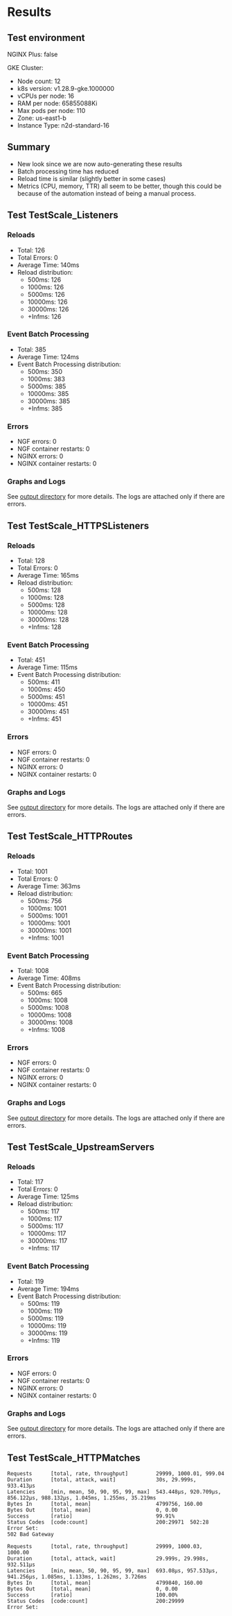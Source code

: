 # Results

## Test environment

NGINX Plus: false

GKE Cluster:

- Node count: 12
- k8s version: v1.28.9-gke.1000000
- vCPUs per node: 16
- RAM per node: 65855088Ki
- Max pods per node: 110
- Zone: us-east1-b
- Instance Type: n2d-standard-16

## Summary

- New look since we are now auto-generating these results
- Batch processing time has reduced
- Reload time is similar (slightly better in some cases)
- Metrics (CPU, memory, TTR) all seem to be better, though this could be because of the automation instead of being a manual process.

## Test TestScale_Listeners

### Reloads

- Total: 126
- Total Errors: 0
- Average Time: 140ms
- Reload distribution:
	- 500ms: 126
	- 1000ms: 126
	- 5000ms: 126
	- 10000ms: 126
	- 30000ms: 126
	- +Infms: 126

### Event Batch Processing

- Total: 385
- Average Time: 124ms
- Event Batch Processing distribution:
	- 500ms: 350
	- 1000ms: 383
	- 5000ms: 385
	- 10000ms: 385
	- 30000ms: 385
	- +Infms: 385

### Errors

- NGF errors: 0
- NGF container restarts: 0
- NGINX errors: 0
- NGINX container restarts: 0

### Graphs and Logs

See [output directory](./TestScale_Listeners) for more details.
The logs are attached only if there are errors.

## Test TestScale_HTTPSListeners

### Reloads

- Total: 128
- Total Errors: 0
- Average Time: 165ms
- Reload distribution:
	- 500ms: 128
	- 1000ms: 128
	- 5000ms: 128
	- 10000ms: 128
	- 30000ms: 128
	- +Infms: 128

### Event Batch Processing

- Total: 451
- Average Time: 115ms
- Event Batch Processing distribution:
	- 500ms: 411
	- 1000ms: 450
	- 5000ms: 451
	- 10000ms: 451
	- 30000ms: 451
	- +Infms: 451

### Errors

- NGF errors: 0
- NGF container restarts: 0
- NGINX errors: 0
- NGINX container restarts: 0

### Graphs and Logs

See [output directory](./TestScale_HTTPSListeners) for more details.
The logs are attached only if there are errors.

## Test TestScale_HTTPRoutes

### Reloads

- Total: 1001
- Total Errors: 0
- Average Time: 363ms
- Reload distribution:
	- 500ms: 756
	- 1000ms: 1001
	- 5000ms: 1001
	- 10000ms: 1001
	- 30000ms: 1001
	- +Infms: 1001

### Event Batch Processing

- Total: 1008
- Average Time: 408ms
- Event Batch Processing distribution:
	- 500ms: 665
	- 1000ms: 1008
	- 5000ms: 1008
	- 10000ms: 1008
	- 30000ms: 1008
	- +Infms: 1008

### Errors

- NGF errors: 0
- NGF container restarts: 0
- NGINX errors: 0
- NGINX container restarts: 0

### Graphs and Logs

See [output directory](./TestScale_HTTPRoutes) for more details.
The logs are attached only if there are errors.

## Test TestScale_UpstreamServers

### Reloads

- Total: 117
- Total Errors: 0
- Average Time: 125ms
- Reload distribution:
	- 500ms: 117
	- 1000ms: 117
	- 5000ms: 117
	- 10000ms: 117
	- 30000ms: 117
	- +Infms: 117

### Event Batch Processing

- Total: 119
- Average Time: 194ms
- Event Batch Processing distribution:
	- 500ms: 119
	- 1000ms: 119
	- 5000ms: 119
	- 10000ms: 119
	- 30000ms: 119
	- +Infms: 119

### Errors

- NGF errors: 0
- NGF container restarts: 0
- NGINX errors: 0
- NGINX container restarts: 0

### Graphs and Logs

See [output directory](./TestScale_UpstreamServers) for more details.
The logs are attached only if there are errors.

## Test TestScale_HTTPMatches

```text
Requests      [total, rate, throughput]         29999, 1000.01, 999.04
Duration      [total, attack, wait]             30s, 29.999s, 933.413µs
Latencies     [min, mean, 50, 90, 95, 99, max]  543.448µs, 920.709µs, 856.122µs, 988.132µs, 1.045ms, 1.255ms, 35.219ms
Bytes In      [total, mean]                     4799756, 160.00
Bytes Out     [total, mean]                     0, 0.00
Success       [ratio]                           99.91%
Status Codes  [code:count]                      200:29971  502:28  
Error Set:
502 Bad Gateway
```
```text
Requests      [total, rate, throughput]         29999, 1000.03, 1000.00
Duration      [total, attack, wait]             29.999s, 29.998s, 932.511µs
Latencies     [min, mean, 50, 90, 95, 99, max]  693.08µs, 957.533µs, 941.256µs, 1.085ms, 1.133ms, 1.262ms, 3.726ms
Bytes In      [total, mean]                     4799840, 160.00
Bytes Out     [total, mean]                     0, 0.00
Success       [ratio]                           100.00%
Status Codes  [code:count]                      200:29999  
Error Set:
```
